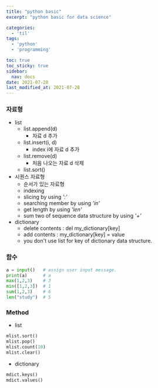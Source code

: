 ```yaml
---
title: "python basic"
excerpt: "python basic for data science"

categories:
  - 'til'
tags:
  - 'python'
  - 'programming'

toc: true
toc_sticky: true
sidebar:
  nav: docs
date: 2021-07-28
last_modified_at: 2021-07-28
---
```


### 자료형

* list
  * list.append(d)
    * 자료 d 추가
  * list.insert(i, d)
    * index i에 자료 d 추가
  * list.remove(d)
    * 처음 나오는 자료 d 삭제 
  * list.sort()
* 시퀀스 자료형 
  * 순서가 있는 자료형
  * indexing
  * slicing by using *':'*
  * searching member by using *'in'*
  * get length by using *'len'*
  * sum two of sequence data structure by using *'+'*
* dictionary
  * delete contents : del my_dictionary[key]
  * add contents : my_dictionary[key] = value
  * you don't use list for key of dictionary data structure.

### 함수 

```py
a = input()   # assign user input message.
print(a)      # a
max(1,2,3)    # 3
min([1,2,3])  # 1
sum(1,2,3)    # 6
len("study")  # 5
```

### Method 

* list
```py
mlist.sort()
mlist.pop()
mlist.count(10)
mlist.clear()
```
* dictionary
```py
mdict.keys()
mdict.values()
```